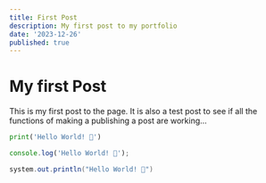 ```yaml
---
title: First Post
description: My first post to my portfolio
date: '2023-12-26'
published: true
---
```


# My first Post

This is my first post to the page. It is also a test post to see if all the functions of making a publishing a post are working...

```python
print('Hello World! 👋')
```

```ts
console.log('Hello World! 👋');
```

```java
system.out.println("Hello World! 👋")
```